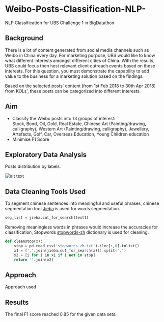 # Weibo-Posts-Classification-NLP-
NLP Classification for UBS Challenge 1 in BigDatathon

## Background
There is a lot of content generated from social media channels such as Weibo in China every day. For marketing purpose, UBS would like to know what different interests amongst different cities of China. With the results, UBS could focus then host relevant client outreach events based on these interests. For this question, you must demonstrate the capability to add value to the business for a marketing solution based on the findings.

Based on the selected posts' content (from 1st Feb 2018 to 30th Apr 2018) from KOLs',  these posts can be categorized into different interests. 

## Aim 
- Classify the Weibo posts into 13 groups of interest:
    <br>Stock, Bond, Oil, Gold, Real Estate, Chinese Art (Painting/drawing, calligraphy), Western Art (Painting/drawing, calligraphy), Jewellery, Artefacts, Golf, Car, Overseas Education, Young Children education
- Minimise F1 Score

## Exploratory Data Analysis
Posts distribution by labels.

![alt text](https://github.com/rileykwok/Weibo-Posts-Classification-NLP-/blob/master/images/01%20label%20distribution.png)

## Data Cleaning Tools Used

To segment chinese sentences into meaningful and useful phrases, chinese segmentation tool [Jieba](https://github.com/fxsjy/jieba) is used for words segmentation.
```python
seg_list = jieba.cut_for_search(text1)
```
Removing meaningless words in phrases would increase the accuracies for classification, Stopwords [stopwords-zh](https://github.com/stopwords-iso/stopwords-zh) dictionary is used for cleaning.
```python
def cleanstop(x):
    stop = pd.read_csv('stopwords-zh.txt').iloc[:,0].tolist()
    x1 = (','.join(jieba.cut_for_search(x))).split(',')
    x2 = [i for i in x1 if i not in stop]
    return ''.join(x2)
```

## Approach
Approach used 


## Results
The final F1 score reached 0.85 for the given data sets.

